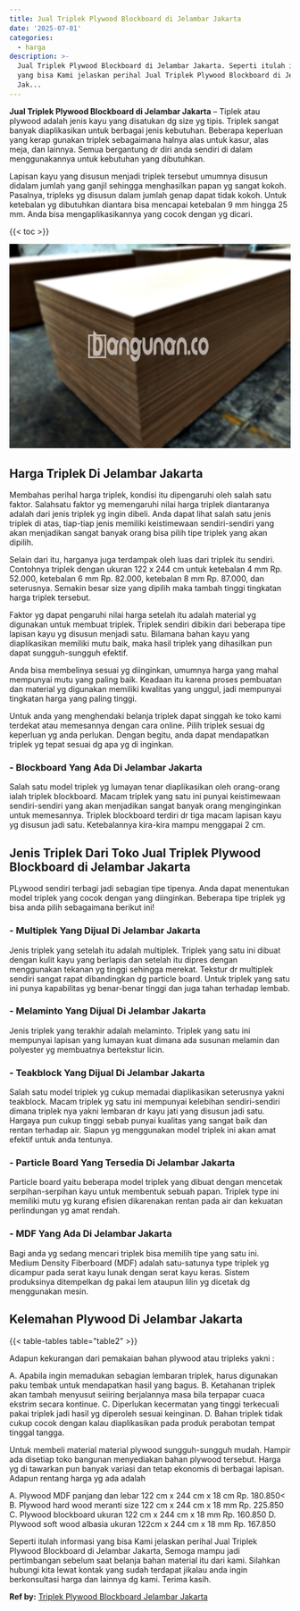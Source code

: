 ```yaml
---
title: Jual Triplek Plywood Blockboard di Jelambar Jakarta
date: '2025-07-01'
categories:
  - harga
description: >-
  Jual Triplek Plywood Blockboard di Jelambar Jakarta. Seperti itulah informasi
  yang bisa Kami jelaskan perihal Jual Triplek Plywood Blockboard di Jelambar
  Jak...
---
```


**Jual Triplek Plywood Blockboard di Jelambar Jakarta** – Tiplek atau plywood adalah jenis kayu yang disatukan dg size yg tipis. Triplek sangat banyak diaplikasikan untuk berbagai jenis kebutuhan. Beberapa keperluan yang kerap gunakan triplek sebagaimana halnya alas untuk kasur, alas meja, dan lainnya. Semua bergantung dr diri anda sendiri di dalam menggunakannya untuk kebutuhan yang dibutuhkan.

Lapisan kayu yang disusun menjadi triplek tersebut umumnya disusun didalam jumlah yang ganjil sehingga menghasilkan papan yg sangat kokoh. Pasalnya, tripleks yg disusun dalam jumlah genap dapat tidak kokoh. Untuk ketebalan yg dibutuhkan diantara bisa mencapai ketebalan 9 mm hingga 25 mm. Anda bisa mengaplikasikannya yang cocok dengan yg dicari.

{{< toc >}}

![Jual Triplek Plywood Blockboard di Jelambar Jakarta](/images/jual-triplek-murah-41.png)

## Harga Triplek Di Jelambar Jakarta

Membahas perihal harga triplek, kondisi itu dipengaruhi oleh salah satu faktor. Salahsatu faktor yg memengaruhi nilai harga triplek diantaranya adalah dari jenis triplek yg ingin dibeli. Anda dapat lihat salah satu jenis triplek di atas, tiap-tiap jenis memiliki keistimewaan sendiri-sendiri yang akan menjadikan sangat banyak orang bisa pilih tipe triplek yang akan dipilih.

Selain dari itu, harganya juga terdampak oleh luas dari triplek itu sendiri. Contohnya triplek dengan ukuran 122 x 244 cm untuk ketebalan 4 mm Rp. 52.000, ketebalan 6 mm Rp. 82.000, ketebalan 8 mm Rp. 87.000, dan seterusnya. Semakin besar size yang dipilih maka tambah tinggi tingkatan harga triplek tersebut.

Faktor yg dapat pengaruhi nilai harga setelah itu adalah material yg digunakan untuk membuat triplek. Triplek sendiri dibikin dari beberapa tipe lapisan kayu yg disusun menjadi satu. Bilamana bahan kayu yang diaplikasikan memiliki mutu baik, maka hasil triplek yang dihasilkan pun dapat sungguh-sungguh efektif.

Anda bisa membelinya sesuai yg diinginkan, umumnya harga yang mahal mempunyai mutu yang paling baik. Keadaan itu karena proses pembuatan dan material yg digunakan memiliki kwalitas yang unggul, jadi mempunyai tingkatan harga yang paling tinggi.

Untuk anda yang menghendaki belanja triplek dapat singgah ke toko kami terdekat atau memesannya dengan cara online. Pilih triplek sesuai dg keperluan yg anda perlukan. Dengan begitu, anda dapat mendapatkan triplek yg tepat sesuai dg apa yg di inginkan.

### \- Blockboard Yang Ada Di Jelambar Jakarta

Salah satu model triplek yg lumayan tenar diaplikasikan oleh orang-orang ialah triplek blockboard. Macam triplek yang satu ini punyai keistimewaan sendiri-sendiri yang akan menjadikan sangat banyak orang menginginkan untuk memesannya. Triplek blockboard terdiri dr tiga macam lapisan kayu yg disusun jadi satu. Ketebalannya kira-kira mampu menggapai 2 cm.

## Jenis Triplek Dari Toko Jual Triplek Plywood Blockboard di Jelambar Jakarta

PLywood sendiri terbagi jadi sebagian tipe tipenya. Anda dapat menentukan model triplek yang cocok dengan yang diinginkan. Beberapa tipe triplek yg bisa anda pilih sebagaimana berikut ini!

### \- Multiplek Yang Dijual Di Jelambar Jakarta

Jenis triplek yang setelah itu adalah multiplek. Triplek yang satu ini dibuat dengan kulit kayu yang berlapis dan setelah itu dipres dengan menggunakan tekanan yg tinggi sehingga merekat. Tekstur dr multiplek sendiri sangat rapat dibandingkan dg particle board. Untuk triplek yang satu ini punya kapabilitas yg benar-benar tinggi dan juga tahan terhadap lembab.

### \- Melaminto Yang Dijual Di Jelambar Jakarta

Jenis triplek yang terakhir adalah melaminto. Triplek yang satu ini mempunyai lapisan yang lumayan kuat dimana ada susunan melamin dan polyester yg membuatnya bertekstur licin.

### \- Teakblock Yang Dijual Di Jelambar Jakarta

Salah satu model triplek yg cukup memadai diaplikasikan seterusnya yakni teakblock. Macam triplek yg satu ini mempunyai kelebihan sendiri-sendiri dimana triplek nya yakni lembaran dr kayu jati yang disusun jadi satu. Hargaya pun cukup tinggi sebab punyai kualitas yang sangat baik dan rentan terhadap air. Siapun yg menggunakan model triplek ini akan amat efektif untuk anda tentunya.

### \- Particle Board Yang Tersedia Di Jelambar Jakarta

Particle board yaitu beberapa model triplek yang dibuat dengan mencetak serpihan-serpihan kayu untuk membentuk sebuah papan. Triplek type ini memiliki mutu yg kurang efisien dikarenakan rentan pada air dan kekuatan perlindungan yg amat rendah.

### \- MDF Yang Ada Di Jelambar Jakarta

Bagi anda yg sedang mencari triplek bisa memilih tipe yang satu ini. Medium Density Fiberboard (MDF) adalah satu-satunya type triplek yg dicampur pada serat kayu lunak dengan serat kayu keras. Sistem produksinya ditempelkan dg pakai lem ataupun lilin yg dicetak dg menggunakan mesin.

## Kelemahan Plywood Di Jelambar Jakarta

{{< table-tables table="table2" >}}

Adapun kekurangan dari pemakaian bahan plywood atau tripleks yakni :

A. Apabila ingin memadukan sebagian lembaran triplek, harus digunakan paku tembak untuk mendapatkan hasil yang bagus. B. Ketahanan triplek akan tambah menyusut seiiring berjalannya masa bila terpapar cuaca ekstrim secara kontinue. C. Diperlukan kecermatan yang tinggi terkecuali pakai triplek jadi hasil yg diperoleh sesuai keinginan. D. Bahan triplek tidak cukup cocok dengan kalau diaplikasikan pada produk perabotan tempat tinggal tangga.

Untuk membeli material material plywood sungguh-sungguh mudah. Hampir ada disetiap toko bangunan menyediakan bahan plywood tersebut. Harga yg di tawarkan pun banyak variasi dan tetap ekonomis di berbagai lapisan. Adapun rentang harga yg ada adalah

A. Plywood MDF panjang dan lebar 122 cm x 244 cm x 18 cm Rp. 180.850< B. Plywood hard wood meranti size 122 cm x 244 cm x 18 mm Rp. 225.850 C. Plywood blockboard ukuran 122 cm x 244 cm x 18 mm Rp. 160.850 D. Plywood soft wood albasia ukuran 122cm x 244 cm x 18 mm Rp. 167.850

Seperti itulah informasi yang bisa Kami jelaskan perihal Jual Triplek Plywood Blockboard di Jelambar Jakarta, Semoga mampu jadi pertimbangan sebelum saat belanja bahan material itu dari kami. Silahkan hubungi kita lewat kontak yang sudah terdapat jikalau anda ingin berkonsultasi harga dan lainnya dg kami. Terima kasih.

**Ref by:** [Triplek Plywood Blockboard Jelambar Jakarta](https://id.wikipedia.org/wiki/Triplek)
